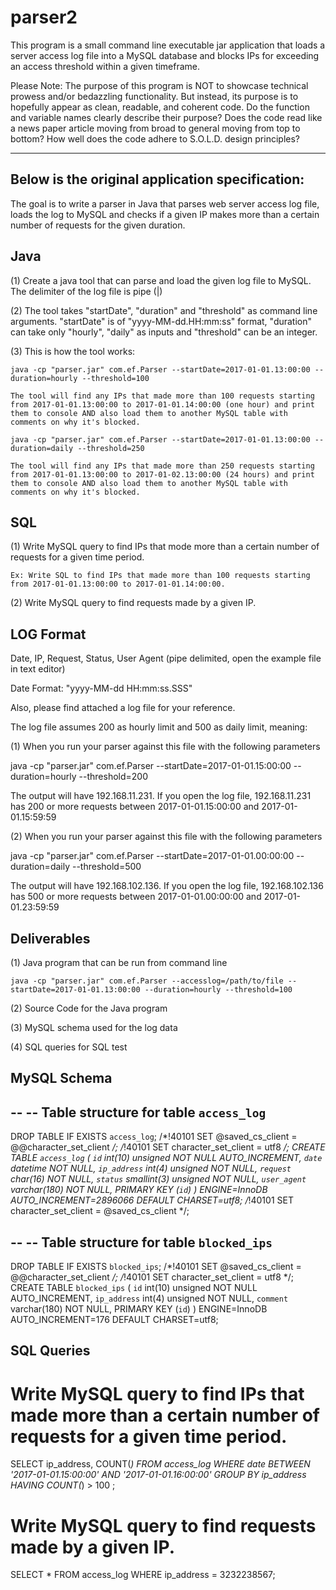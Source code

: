 # parser2
This program is a small command line executable jar application that loads a server access log file into a MySQL database and blocks IPs for exceeding an access threshold within a given timeframe.

Please Note:
The purpose of this program is NOT to showcase technical prowess and/or bedazzling functionality.
But instead, its purpose is to hopefully appear as clean, readable, and coherent code.
Do the function and variable names clearly describe their purpose?
Does the code read like a news paper article moving from broad to general moving from top to bottom?
How well does the code adhere to S.O.L.D. design principles?

-------------------------------------------------------------------------------------
Below is the original application specification:
-------------------------------------------------------------------------------------

The goal is to write a parser in Java that parses web server access log file, loads the log to MySQL and checks if a given IP makes more than a certain number of requests for the given duration. 

Java
----

(1) Create a java tool that can parse and load the given log file to MySQL. The delimiter of the log file is pipe (|)

(2) The tool takes "startDate", "duration" and "threshold" as command line arguments. "startDate" is of "yyyy-MM-dd.HH:mm:ss" format, "duration" can take only "hourly", "daily" as inputs and "threshold" can be an integer.

(3) This is how the tool works:

    java -cp "parser.jar" com.ef.Parser --startDate=2017-01-01.13:00:00 --duration=hourly --threshold=100
	
	The tool will find any IPs that made more than 100 requests starting from 2017-01-01.13:00:00 to 2017-01-01.14:00:00 (one hour) and print them to console AND also load them to another MySQL table with comments on why it's blocked.

	java -cp "parser.jar" com.ef.Parser --startDate=2017-01-01.13:00:00 --duration=daily --threshold=250

	The tool will find any IPs that made more than 250 requests starting from 2017-01-01.13:00:00 to 2017-01-02.13:00:00 (24 hours) and print them to console AND also load them to another MySQL table with comments on why it's blocked.


SQL
---

(1) Write MySQL query to find IPs that mode more than a certain number of requests for a given time period.

    Ex: Write SQL to find IPs that made more than 100 requests starting from 2017-01-01.13:00:00 to 2017-01-01.14:00:00.

(2) Write MySQL query to find requests made by a given IP.
 	

LOG Format
----------
Date, IP, Request, Status, User Agent (pipe delimited, open the example file in text editor)

Date Format: "yyyy-MM-dd HH:mm:ss.SSS"

Also, please find attached a log file for your reference. 

The log file assumes 200 as hourly limit and 500 as daily limit, meaning:

(1) 
When you run your parser against this file with the following parameters

java -cp "parser.jar" com.ef.Parser --startDate=2017-01-01.15:00:00 --duration=hourly --threshold=200

The output will have 192.168.11.231. If you open the log file, 192.168.11.231 has 200 or more requests between 2017-01-01.15:00:00 and 2017-01-01.15:59:59

(2) 
When you run your parser against this file with the following parameters

java -cp "parser.jar" com.ef.Parser --startDate=2017-01-01.00:00:00 --duration=daily --threshold=500

The output will have  192.168.102.136. If you open the log file, 192.168.102.136 has 500 or more requests between 2017-01-01.00:00:00 and 2017-01-01.23:59:59


Deliverables
------------

(1) Java program that can be run from command line
	
    java -cp "parser.jar" com.ef.Parser --accesslog=/path/to/file --startDate=2017-01-01.13:00:00 --duration=hourly --threshold=100 

(2) Source Code for the Java program

(3) MySQL schema used for the log data

(4) SQL queries for SQL test




MySQL Schema
------------
--
-- Table structure for table `access_log`
--

DROP TABLE IF EXISTS `access_log`;
/*!40101 SET @saved_cs_client     = @@character_set_client */;
/*!40101 SET character_set_client = utf8 */;
CREATE TABLE `access_log` (
  `id` int(10) unsigned NOT NULL AUTO_INCREMENT,
  `date` datetime NOT NULL,
  `ip_address` int(4) unsigned NOT NULL,
  `request` char(16) NOT NULL,
  `status` smallint(3) unsigned NOT NULL,
  `user_agent` varchar(180) NOT NULL,
  PRIMARY KEY (`id`)
) ENGINE=InnoDB AUTO_INCREMENT=2896066 DEFAULT CHARSET=utf8;
/*!40101 SET character_set_client = @saved_cs_client */;

--
-- Table structure for table `blocked_ips`
--

DROP TABLE IF EXISTS `blocked_ips`;
/*!40101 SET @saved_cs_client     = @@character_set_client */;
/*!40101 SET character_set_client = utf8 */;
CREATE TABLE `blocked_ips` (
  `id` int(10) unsigned NOT NULL AUTO_INCREMENT,
  `ip_address` int(4) unsigned NOT NULL,
  `comment` varchar(180) NOT NULL,
  PRIMARY KEY (`id`)
) ENGINE=InnoDB AUTO_INCREMENT=176 DEFAULT CHARSET=utf8;




SQL Queries
------------
# Write MySQL query to find IPs that made more than a certain number of requests for a given time period.
SELECT ip_address, COUNT(*) FROM access_log WHERE date BETWEEN '2017-01-01.15:00:00' AND '2017-01-01.16:00:00' 
GROUP BY ip_address HAVING COUNT(*) > 100 ;

# Write MySQL query to find requests made by a given IP.
SELECT * FROM access_log WHERE ip_address = 3232238567;
